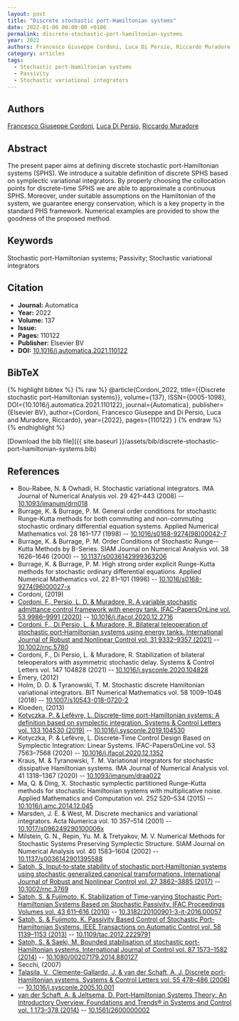 ```yaml
---
layout: post
title: "Discrete stochastic port-Hamiltonian systems"
date: 2022-01-06 00:00:00 +0100
permalink: discrete-stochastic-port-hamiltonian-systems
year: 2022
authors: Francesco Giuseppe Cordoni, Luca Di Persio, Riccardo Muradore
category: articles
tags:
  - Stochastic port-Hamiltonian systems
  - Passivity
  - Stochastic variational integrators
---
```

 
## Authors
[Francesco Giuseppe Cordoni](authors/francesco-giuseppe-cordoni), [Luca Di Persio](authors/luca-di-persio), [Riccardo Muradore](authors/riccardo-muradore)
 
## Abstract
The present paper aims at defining discrete stochastic port-Hamiltonian systems (SPHS). We introduce a suitable definition of discrete SPHS based on symplectic variational integrators. By properly choosing the collocation points for discrete-time SPHS we are able to approximate a continuous SPHS. Moreover, under suitable assumptions on the Hamiltonian of the system, we guarantee energy conservation, which is a key property in the standard PHS framework. Numerical examples are provided to show the goodness of the proposed method.
 
## Keywords
Stochastic port-Hamiltonian systems; Passivity; Stochastic variational integrators
 
## Citation
- **Journal:** Automatica
- **Year:** 2022
- **Volume:** 137
- **Issue:** 
- **Pages:** 110122
- **Publisher:** Elsevier BV
- **DOI:** [10.1016/j.automatica.2021.110122](https://doi.org/10.1016/j.automatica.2021.110122)
 
## BibTeX
{% highlight bibtex %}
{% raw %}
@article{Cordoni_2022,
  title={{Discrete stochastic port-Hamiltonian systems}},
  volume={137},
  ISSN={0005-1098},
  DOI={10.1016/j.automatica.2021.110122},
  journal={Automatica},
  publisher={Elsevier BV},
  author={Cordoni, Francesco Giuseppe and Di Persio, Luca and Muradore, Riccardo},
  year={2022},
  pages={110122}
}
{% endraw %}
{% endhighlight %}
 
[Download the bib file]({{ site.baseurl }}/assets/bib/discrete-stochastic-port-hamiltonian-systems.bib)
 
## References
- Bou-Rabee, N. & Owhadi, H. Stochastic variational integrators. IMA Journal of Numerical Analysis vol. 29 421–443 (2008) -- [10.1093/imanum/drn018](https://doi.org/10.1093/imanum/drn018)
- Burrage, K. & Burrage, P. M. General order conditions for stochastic Runge-Kutta methods for both commuting and non-commuting stochastic ordinary differential equation systems. Applied Numerical Mathematics vol. 28 161–177 (1998) -- [10.1016/s0168-9274(98)00042-7](https://doi.org/10.1016/s0168-9274(98)00042-7)
- Burrage, K. & Burrage, P. M. Order Conditions of Stochastic Runge--Kutta Methods by B-Series. SIAM Journal on Numerical Analysis vol. 38 1626–1646 (2000) -- [10.1137/s0036142999363206](https://doi.org/10.1137/s0036142999363206)
- Burrage, K. & Burrage, P. M. High strong order explicit Runge-Kutta methods for stochastic ordinary differential equations. Applied Numerical Mathematics vol. 22 81–101 (1996) -- [10.1016/s0168-9274(96)00027-x](https://doi.org/10.1016/s0168-9274(96)00027-x)
- Cordoni, (2019)
- [Cordoni, F., Persio, L. D. & Muradore, R. A variable stochastic admittance control framework with energy tank. IFAC-PapersOnLine vol. 53 9986–9991 (2020)](a-variable-stochastic-admittance-control-framework-with-energy-tank) -- [10.1016/j.ifacol.2020.12.2716](https://doi.org/10.1016/j.ifacol.2020.12.2716)
- [Cordoni, F., Di Persio, L. & Muradore, R. Bilateral teleoperation of stochastic port‐Hamiltonian systems using energy tanks. International Journal of Robust and Nonlinear Control vol. 31 9332–9357 (2021)](bilateral-teleoperation-of-stochastic-port-hamiltonian-systems-using-energy-tanks) -- [10.1002/rnc.5780](https://doi.org/10.1002/rnc.5780)
- Cordoni, F., Di Persio, L. & Muradore, R. Stabilization of bilateral teleoperators with asymmetric stochastic delay. Systems &amp; Control Letters vol. 147 104828 (2021) -- [10.1016/j.sysconle.2020.104828](https://doi.org/10.1016/j.sysconle.2020.104828)
- Émery, (2012)
- Holm, D. D. & Tyranowski, T. M. Stochastic discrete Hamiltonian variational integrators. BIT Numerical Mathematics vol. 58 1009–1048 (2018) -- [10.1007/s10543-018-0720-2](https://doi.org/10.1007/s10543-018-0720-2)
- Kloeden, (2013)
- [Kotyczka, P. & Lefèvre, L. Discrete-time port-Hamiltonian systems: A definition based on symplectic integration. Systems &amp; Control Letters vol. 133 104530 (2019)](discrete-time-port-hamiltonian-systems-a-definition-based-on-symplectic-integration) -- [10.1016/j.sysconle.2019.104530](https://doi.org/10.1016/j.sysconle.2019.104530)
- Kotyczka, P. & Lefèvre, L. Discrete-Time Control Design Based on Symplectic Integration: Linear Systems. IFAC-PapersOnLine vol. 53 7563–7568 (2020) -- [10.1016/j.ifacol.2020.12.1352](https://doi.org/10.1016/j.ifacol.2020.12.1352)
- Kraus, M. & Tyranowski, T. M. Variational integrators for stochastic dissipative Hamiltonian systems. IMA Journal of Numerical Analysis vol. 41 1318–1367 (2020) -- [10.1093/imanum/draa022](https://doi.org/10.1093/imanum/draa022)
- Ma, Q. & Ding, X. Stochastic symplectic partitioned Runge–Kutta methods for stochastic Hamiltonian systems with multiplicative noise. Applied Mathematics and Computation vol. 252 520–534 (2015) -- [10.1016/j.amc.2014.12.045](https://doi.org/10.1016/j.amc.2014.12.045)
- Marsden, J. E. & West, M. Discrete mechanics and variational integrators. Acta Numerica vol. 10 357–514 (2001) -- [10.1017/s096249290100006x](https://doi.org/10.1017/s096249290100006x)
- Milstein, G. N., Repin, Yu. M. & Tretyakov, M. V. Numerical Methods for Stochastic Systems Preserving Symplectic Structure. SIAM Journal on Numerical Analysis vol. 40 1583–1604 (2002) -- [10.1137/s0036142901395588](https://doi.org/10.1137/s0036142901395588)
- [Satoh, S. Input‐to‐state stability of stochastic port‐Hamiltonian systems using stochastic generalized canonical transformations. International Journal of Robust and Nonlinear Control vol. 27 3862–3885 (2017)](input-to-state-stability-of-stochastic-port-hamiltonian-systems-using-stochastic-generalized-canonical-transformations) -- [10.1002/rnc.3769](https://doi.org/10.1002/rnc.3769)
- [Satoh, S. & Fujimoto, K. Stabilization of Time-varying Stochastic Port-Hamiltonian Systems Based on Stochastic Passivity. IFAC Proceedings Volumes vol. 43 611–616 (2010)](stabilization-of-time-varying-stochastic-port-hamiltonian-systems-based-on-stochastic-passivity) -- [10.3182/20100901-3-it-2016.00057](https://doi.org/10.3182/20100901-3-it-2016.00057)
- [Satoh, S. & Fujimoto, K. Passivity Based Control of Stochastic Port-Hamiltonian Systems. IEEE Transactions on Automatic Control vol. 58 1139–1153 (2013)](passivity-based-control-of-stochastic-port-hamiltonian-systems) -- [10.1109/tac.2012.2229791](https://doi.org/10.1109/tac.2012.2229791)
- [Satoh, S. & Saeki, M. Bounded stabilisation of stochastic port-Hamiltonian systems. International Journal of Control vol. 87 1573–1582 (2014)](bounded-stabilisation-of-stochastic-port-hamiltonian-systems) -- [10.1080/00207179.2014.880127](https://doi.org/10.1080/00207179.2014.880127)
- Secchi, (2007)
- [Talasila, V., Clemente-Gallardo, J. & van der Schaft, A. J. Discrete port-Hamiltonian systems. Systems &amp; Control Letters vol. 55 478–486 (2006)](discrete-port-hamiltonian-systems) -- [10.1016/j.sysconle.2005.10.001](https://doi.org/10.1016/j.sysconle.2005.10.001)
- [van der Schaft, A. & Jeltsema, D. Port-Hamiltonian Systems Theory: An Introductory Overview. Foundations and Trends® in Systems and Control vol. 1 173–378 (2014)](port-hamiltonian-systems-theory-an-introductory-overview) -- [10.1561/2600000002](https://doi.org/10.1561/2600000002)


